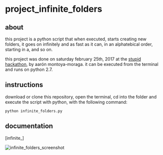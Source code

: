 # project_infinite_folders

## about

this project is a python script that when executed, starts creating new folders, it goes on infinitely and as fast as it can, in an alphatebical order, starting in a, and so on.

this project was done on saturday february 25th, 2017 at the [stupid hackathon](stupidhackaton.com), by aarón montoya-moraga. it can be executed from the terminal and runs on python 2.7.

## instructions

download or clone this repository, open the terminal, cd into the folder and execute the script with python, with the following command:

```shell
python infinite_folders.py
```

## documentation

[infinite_]

![infinite_folders_screenshot](https://github.com/montoyamoraga/project_infinite_folders/raw/master/infinite_folders_screenshot.png "infinite folders screenshot")
